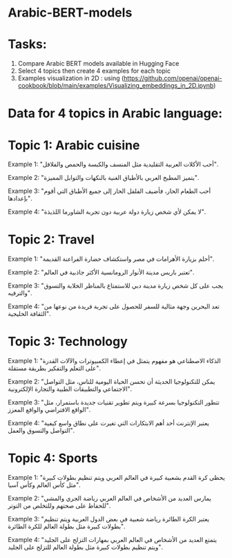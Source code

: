 # Arabic-BERT-models
# Tasks:
1) Compare Arabic BERT models available in Hugging Face
2) Select 4 topics then create 4 examples for each topic
3) Examples visualization in 2D : using (https://github.com/openai/openai-cookbook/blob/main/examples/Visualizing_embeddings_in_2D.ipynb)

# Data for 4 topics in Arabic language:
# Topic 1: Arabic cuisine

Example 1: "أحب الأكلات العربية التقليدية مثل المنسف والكبسة والحمص والفلافل".

Example 2: "يتميز المطبخ العربي بالأطباق الغنية بالنكهات والتوابل المميزة".

Example 3: "أحب الطعام الحار، فأضيف الفلفل الحار إلى جميع الأطباق التي أقوم بإعدادها".

Example 4: "لا يمكن لأي شخص زيارة دولة عربية دون تجربة الشاورما اللذيذة".

# Topic 2: Travel

Example 1: "أحلم بزيارة الأهرامات في مصر واستكشاف حضارة الفراعنة القديمة".

Example 2: "تعتبر باريس مدينة الأنوار الرومانسية الأكثر جاذبية في العالم".

Example 3: "يجب على كل شخص زيارة مدينة دبي للاستمتاع بالمناظر الخلابة والتسوق والترفيه".

Example 4: "تعد البحرين وجهة مثالية للسفر للحصول على تجربة فريدة من نوعها من الثقافة الخليجية".

# Topic 3: Technology

Example 1: "الذكاء الاصطناعي هو مفهوم يتمثل في إعطاء الكمبيوترات والآلات القدرة على التعلم والتفكير بطريقة مستقلة".

Example 2: "يمكن للتكنولوجيا الحديثة أن تحسن الحياة اليومية للناس، مثل التواصل الاجتماعي والتطبيقات الطبية والتجارة الإلكترونية".

Example 3: "تتطور التكنولوجيا بسرعة كبيرة ويتم تطوير تقنيات جديدة باستمرار، مثل الواقع الافتراضي والواقع المعزز".

Example 4: "يعتبر الإنترنت أحد أهم الابتكارات التي تغيرت على نطاق واسع كيفية التواصل والتسوق والعمل".

# Topic 4: Sports

Example 1: "يحظى كرة القدم بشعبية كبيرة في العالم العربي ويتم تنظيم بطولات كبيرة مثل كأس العالم وكأس آسيا".

Example 2: "يمارس العديد من الأشخاص في العالم العربي رياضة الجري والمشي للحفاظ على صحتهم وللتخلص من التوتر".

Example 3: "يعتبر الكرة الطائرة رياضة شعبية في بعض الدول العربية ويتم تنظيم بطولات كبيرة مثل بطولة العالم للكرة الطائرة".

Example 4: "يتمتع العديد من الأشخاص في العالم العربي بمهارات التزلج على الجليد ويتم تنظيم بطولات كبيرة مثل بطولة العالم للتزلج على الجليد".
